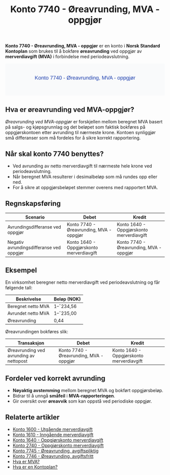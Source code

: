 ﻿---
title: "Konto 7740 - Øreavrunding, MVA - oppgjør"
seoTitle: "Konto 7740 | Øreavrunding MVA-oppgjør | Kontoplan"
description: "Konto 7740 i Norsk Standard Kontoplan brukes til å bokføre øreavrunding ved MVA-oppgjør. Les om når kontoen brukes, bokføring, eksempler og hvordan differanser håndteres korrekt."
summary: "Guide til konto 7740 for øreavrunding ved MVA-oppgjør med regler, bruk og bokføring."
---

**Konto 7740 - Øreavrunding, MVA - oppgjør** er en konto i **Norsk Standard Kontoplan** som brukes til å bokføre **øreavrunding** ved oppgjør av **merverdiavgift (MVA)** i forbindelse med periodeavslutning.

![Illustrasjon av konto 7740 Øreavrunding, MVA - oppgjør](7740-oreavrunding-mva-oppgjor-image.svg)

## Hva er øreavrunding ved MVA-oppgjør?

*Øreavrunding ved MVA-oppgjør* er forskjellen mellom beregnet MVA basert på salgs- og kjøpsgrunnlag og det beløpet som faktisk bokføres på oppgjørskontoen etter avrunding til nærmeste krone. Kontoen synliggjør små differanser som må fordeles for å sikre korrekt rapportering.

## Når skal konto 7740 benyttes?

* Ved avrunding av netto merverdiavgift til nærmeste hele krone ved periodeavslutning.
* Når beregnet MVA resulterer i desimalbeløp som må rundes opp eller ned.
* For å sikre at oppgjørsbeløpet stemmer overens med rapportert MVA.

## Regnskapsføring

| Scenario                             | Debet                                   | Kredit                                   |
|--------------------------------------|-----------------------------------------|------------------------------------------|
| Avrundingsdifferanse ved oppgjør     | Konto 7740 - Øreavrunding, MVA - oppgjør | Konto 1640 - Oppgjørskonto merverdiavgift |
| Negativ avrundingsdifferanse ved oppgjør | Konto 1640 - Oppgjørskonto merverdiavgift | Konto 7740 - Øreavrunding, MVA - oppgjør |

## Eksempel

En virksomhet beregner netto merverdiavgift ved periodeavslutning og får følgende tall:

| Beskrivelse                 | Beløp (NOK) |
|-----------------------------|-------------|
| Beregnet netto MVA          | 1–¯234,56    |
| Avrundet netto MVA          | 1–¯235,00    |
| Øreavrunding                | 0,44        |

Øreavrundingen bokføres slik:

| Transaksjon                                  | Debet                                   | Kredit                                   |
|----------------------------------------------|-----------------------------------------|------------------------------------------|
| Øreavrunding ved avrunding av nettopost     | Konto 7740 - Øreavrunding, MVA - oppgjør | Konto 1640 - Oppgjørskonto merverdiavgift |

## Fordeler ved korrekt avrunding

* **Nøyaktig avstemming** mellom beregnet MVA og bokført oppgjørsbeløp.
* Bidrar til å unngå **småfeil** i **MVA-rapporteringen**.
* Gir oversikt over **øreavvik** som kan oppstå ved periodiske oppgjør.

## Relaterte artikler

* [Konto 1600 - Utgående merverdiavgift](/blogs/kontoplan/1600-utgaende-merverdiavgift "Konto 1600 - Utgående merverdiavgift")
* [Konto 1610 - Inngående merverdiavgift](/blogs/kontoplan/1610-inngaaende-merverdiavgift "Konto 1610 - Inngående merverdiavgift")
* [Konto 1640 - Oppgjørskonto merverdiavgift](/blogs/kontoplan/1640-oppgjorskonto-merverdiavgift "Konto 1640 - Oppgjørskonto merverdiavgift")
* [Konto 2740 - Oppgjørskonto merverdiavgift](/blogs/kontoplan/2740-oppgjorskonto-merverdiavgift "Konto 2740 - Oppgjørskonto merverdiavgift")
* [Konto 7745 - Øreavrunding, avgiftspliktig](/blogs/kontoplan/7745-oreavrunding-avgiftspliktig "Konto 7745 - Øreavrunding, avgiftspliktig")
* [Konto 7746 - Øreavrunding, avgiftsfritt](/blogs/kontoplan/7746-oreavrunding-avgiftsfritt "Konto 7746 - Øreavrunding, avgiftsfritt")
* [Hva er MVA?](/blogs/regnskap/hva-er-moms-mva "Hva er MVA? MVA-regnskapsføring og merverdiavgift")
* [Hva er en Kontoplan?](/blogs/regnskap/hva-er-kontoplan "Hva er en Kontoplan? Komplett Guide til Kontoplaner i Norsk Regnskap")






